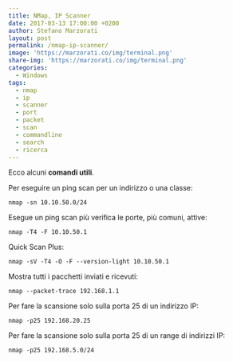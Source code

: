 ```yaml
---
title: NMap, IP Scanner
date: 2017-03-13 17:00:00 +0200
author: Stefano Marzorati
layout: post
permalink: /nmap-ip-scanner/
image: 'https://marzorati.co/img/terminal.png'
share-img: 'https://marzorati.co/img/terminal.png'
categories:
  - Windows
tags:
  - nmap
  - ip
  - scanner
  - port
  - packet
  - scan
  - commandline
  - search
  - ricerca
---
```

Ecco alcuni **comandi utili**.   

Per eseguire un ping scan per un indirizzo o una classe:   

<code>nmap -sn 10.10.50.0/24</code>

Esegue un ping scan più verifica le porte, più comuni, attive:   

<code>nmap -T4 -F 10.10.50.1</code>

Quick Scan Plus:   

<code>nmap -sV -T4 -O -F --version-light 10.10.50.1</code>

Mostra tutti i pacchetti inviati e ricevuti:   

<code>nmap --packet-trace 192.168.1.1</code>

Per fare la scansione solo sulla porta 25 di un indirizzo IP:   

<code>nmap -p25 192.168.20.25</code>

Per fare la scansione solo sulla porta 25 di un range di indirizzi IP:   

<code>nmap -p25  192.168.5.0/24</code>